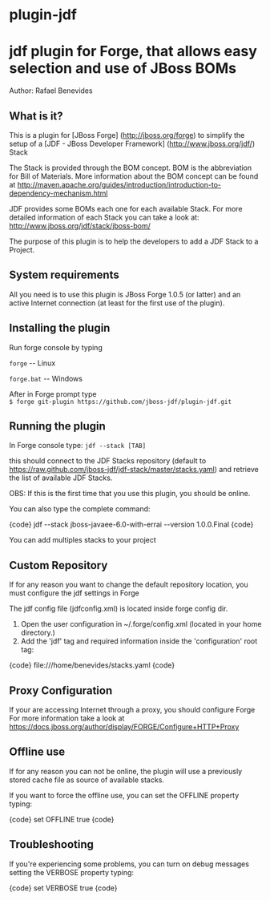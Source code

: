 plugin-jdf
==========

jdf plugin for Forge, that allows easy selection and use of JBoss BOMs
=======
Author: Rafael Benevides


What is it?
-----------

This is a plugin for [JBoss Forge] (http://jboss.org/forge) to simplify the setup
of a [JDF - JBoss Developer Framework] (http://www.jboss.org/jdf/) Stack 

The Stack is provided through the BOM concept. BOM is the abbreviation for Bill of Materials.
More information about the BOM concept can be found at http://maven.apache.org/guides/introduction/introduction-to-dependency-mechanism.html

JDF provides some BOMs each one for each available Stack. 
For more detailed information of each Stack you can take a look at: http://www.jboss.org/jdf/stack/jboss-bom/

The purpose of this plugin is to help the developers to add a JDF Stack to a Project.



System requirements
-------------------

All you need is to use this plugin is JBoss Forge 1.0.5 (or latter) and
an active Internet connection (at least for the first use of the plugin).




Installing the plugin
---------------------

Run forge console by typing

`forge` -- Linux  

`forge.bat` -- Windows

After in Forge prompt type  
`$ forge git-plugin https://github.com/jboss-jdf/plugin-jdf.git `



Running the plugin
-------------------

In Forge console type:
`jdf --stack [TAB]`

this should connect to the JDF Stacks repository 
(default to https://raw.github.com/jboss-jdf/jdf-stack/master/stacks.yaml)
and retrieve the list of available JDF Stacks.

OBS: If this is the first time that you use this plugin, you should be online.

You can also type the complete command:  

{code}
jdf --stack jboss-javaee-6.0-with-errai --version 1.0.0.Final
{code}

You can add multiples stacks to your project



Custom Repository
-----------------

If for any reason you want to change the default repository location, you must configure the jdf settings in Forge

The jdf config file (jdfconfig.xml) is located inside forge config dir.

1. Open the user configuration in ~/.forge/config.xml (located in your home directory.)
2. Add the 'jdf' tag and required information inside the 'configuration' root tag:  

{code}
<configuration>
   <jdf>
   	<stacksRepo>file:///home/benevides/stacks.yaml</stacksRepo>
   </jdf>
</configuration>
{code}



Proxy Configuration
-------------------
If your are accessing Internet through a proxy, you should configure Forge
For more information take a look at https://docs.jboss.org/author/display/FORGE/Configure+HTTP+Proxy



Offline use
------------

If for any reason you can not be online, the plugin will use a previously stored
cache file as source of available stacks.

If you want to force the offline use, you can set the OFFLINE property typing:  

{code}
set OFFLINE true
{code}



Troubleshooting
---------------

If you're experiencing some problems, you can turn on debug messages setting
the VERBOSE property typing:
  
{code}
set VERBOSE true
{code}
